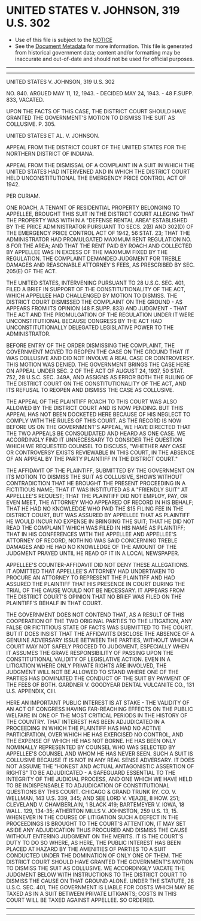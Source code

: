 ---
---

# UNITED STATES V. JOHNSON, 319 U.S. 302

* Use of this file is subject to the [NOTICE](https://github.com/publicdocs/notice/blob/master/NOTICE)
* See the [Document Metadata](../../../) for more information.
  This file is generated from historical government data; content and/or formatting may be inaccurate and out-of-date and should not be used for official purposes.

----------
----------

UNITED STATES V. JOHNSON, 319 U.S. 302

NO. 840.  ARGUED MAY 11, 12, 1943.  - DECIDED MAY 24, 1943.  - 48 F.SUPP.  833, VACATED.

UPON THE FACTS OF THIS CASE, THE DISTRICT COURT SHOULD HAVE GRANTED THE GOVERNMENT'S MOTION TO DISMISS THE SUIT AS COLLUSIVE.  P. 305.

UNITED STATES ET AL. V. JOHNSON.

APPEAL FROM THE DISTRICT COURT OF THE UNITED STATES FOR THE NORTHERN DISTRICT OF INDIANA.

APPEAL FROM THE DISMISSAL OF A COMPLAINT IN A SUIT IN WHICH THE UNITED STATES HAD INTERVENED AND IN WHICH THE DISTRICT COURT HELD UNCONSTITUTIONAL THE EMERGENCY PRICE CONTROL ACT OF 1942.

PER CURIAM.

ONE ROACH, A TENANT OF RESIDENTIAL PROPERTY BELONGING TO APPELLEE, BROUGHT THIS SUIT IN THE DISTRICT COURT ALLEGING THAT THE PROPERTY WAS WITHIN A "DEFENSE RENTAL AREA" ESTABLISHED BY THE PRICE ADMINISTRATOR PURSUANT TO SECS. 2(B) AND 302(D) OF THE EMERGENCY PRICE CONTROL ACT OF 1942, 56 STAT. 23; THAT THE ADMINISTRATOR HAD PROMULGATED MAXIMUM RENT REGULATION NO. 8 FOR THE AREA; AND THAT THE RENT PAID BY ROACH AND COLLECTED BY APPELLEE WAS IN EXCESS OF THE MAXIMUM FIXED BY THE REGULATION.  THE COMPLAINT DEMANDED JUDGMENT FOR TREBLE DAMAGES AND REASONABLE ATTORNEY'S FEES, AS PRESCRIBED BY SEC. 205(E) OF THE ACT.

THE UNITED STATES, INTERVENING PURSUANT TO 28 U.S.C. SEC. 401, FILED A BRIEF IN SUPPORT OF THE CONSTITUTIONALITY OF THE ACT, WHICH APPELLEE HAD CHALLENGED BY MOTION TO DISMISS.  THE DISTRICT COURT DISMISSED THE COMPLAINT ON THE GROUND - AS APPEARS FROM ITS OPINION (48 F.SUPP.  833) AND JUDGMENT - THAT THE ACT AND THE PROMULGATION OF THE REGULATION UNDER IT WERE UNCONSTITUTIONAL BECAUSE CONGRESS BY THE ACT HAD UNCONSTITUTIONALLY DELEGATED LEGISLATIVE POWER TO THE ADMINISTRATOR.

BEFORE ENTRY OF THE ORDER DISMISSING THE COMPLAINT, THE GOVERNMENT MOVED TO REOPEN THE CASE ON THE GROUND THAT IT WAS COLLUSIVE AND DID NOT INVOLVE A REAL CASE OR CONTROVERSY.  THIS MOTION WAS DENIED.  THE GOVERNMENT BRINGS THE CASE HERE ON APPEAL UNDER SEC. 2 OF THE ACT OF AUGUST 24, 1937, 50 STAT. 752, 28 U.S.C. SEC. 349A, AND ASSIGNS AS ERROR BOTH THE RULING OF THE DISTRICT COURT ON THE CONSTITUTIONALITY OF THE ACT, AND ITS REFUSAL TO REOPEN AND DISMISS THE CASE AS COLLUSIVE.

THE APPEAL OF THE PLAINTIFF ROACH TO THIS COURT WAS ALSO ALLOWED BY THE DISTRICT COURT AND IS NOW PENDING.  BUT THIS APPEAL HAS NOT BEEN DOCKETED HERE BECAUSE OF HIS NEGLECT TO COMPLY WITH THE RULES OF THIS COURT.  AS THE RECORD IS NOW BEFORE US ON THE GOVERNMENT'S APPEAL, WE HAVE DIRECTED THAT THE TWO APPEALS BE CONSOLIDATED AND HEARD AS ONE CASE.  WE ACCORDINGLY FIND IT UNNECESSARY TO CONSIDER THE QUESTION WHICH WE REQUESTED COUNSEL TO DISCUSS, "WHETHER ANY CASE OR CONTROVERSY EXISTS REVIEWABLE IN THIS COURT, IN THE ABSENCE OF AN APPEAL BY THE PARTY PLAINTIFF IN THE DISTRICT COURT."

THE AFFIDAVIT OF THE PLAINTIFF, SUBMITTED BY THE GOVERNMENT ON ITS MOTION TO DISMISS THE SUIT AS COLLUSIVE, SHOWS WITHOUT CONTRADICTION THAT HE BROUGHT THE PRESENT PROCEEDING IN A FICTITIOUS NAME; THAT IT WAS INSTITUTED AS A "FRIENDLY SUIT" AT APPELLEE'S REQUEST; THAT THE PLAINTIFF DID NOT EMPLOY, PAY, OR EVEN MEET, THE ATTORNEY WHO APPEARED OF RECORD IN HIS BEHALF; THAT HE HAD NO KNOWLEDGE WHO PAID THE $15 FILING FEE IN THE DISTRICT COURT, BUT WAS ASSURED BY APPELLEE THAT AS PLAINTIFF HE WOULD INCUR NO EXPENSE IN BRINGING THE SUIT; THAT HE DID NOT READ THE COMPLAINT WHICH WAS FILED IN HIS NAME AS PLAINTIFF; THAT IN HIS CONFERENCES WITH THE APPELLEE AND APPELLEE'S ATTORNEY OF RECORD, NOTHING WAS SAID CONCERNING TREBLE DAMAGES AND HE HAD NO KNOWLEDGE OF THE AMOUNT OF THE JUDGMENT PRAYED UNTIL HE READ OF IT IN A LOCAL NEWSPAPER.

APPELLEE'S COUNTER-AFFIDAVIT DID NOT DENY THESE ALLEGATIONS.  IT ADMITTED THAT APPELLEE'S ATTORNEY HAD UNDERTAKEN TO PROCURE AN ATTORNEY TO REPRESENT THE PLAINTIFF AND HAD ASSURED THE PLAINTIFF THAT HIS PRESENCE IN COURT DURING THE TRIAL OF THE CAUSE WOULD NOT BE NECESSARY.  IT APPEARS FROM THE DISTRICT COURT'S OPINION THAT NO BRIEF WAS FILED ON THE PLAINTIFF'S BEHALF IN THAT COURT.

THE GOVERNMENT DOES NOT CONTEND THAT, AS A RESULT OF THIS COOPERATION OF THE TWO ORIGINAL PARTIES TO THE LITIGATION, ANY FALSE OR FICTITIOUS STATE OF FACTS WAS SUBMITTED TO THE COURT.  BUT IT DOES INSIST THAT THE AFFIDAVITS DISCLOSE THE ABSENCE OF A GENUINE ADVERSARY ISSUE BETWEEN THE PARTIES, WITHOUT WHICH A COURT MAY NOT SAFELY PROCEED TO JUDGMENT, ESPECIALLY WHEN IT ASSUMES THE GRAVE RESPONSIBILITY OF PASSING UPON THE CONSTITUTIONAL VALIDITY OF LEGISLATIVE ACTION.  EVEN IN A LITIGATION WHERE ONLY PRIVATE RIGHTS ARE INVOLVED, THE JUDGMENT WILL NOT BE ALLOWED TO STAND WHERE ONE OF THE PARTIES HAS DOMINATED THE CONDUCT OF THE SUIT BY PAYMENT OF THE FEES OF BOTH.  GARDNER V. GOODYEAR DENTAL VULCANITE CO., 131 U.S. APPENDIX, CIII.

HERE AN IMPORTANT PUBLIC INTEREST IS AT STAKE - THE VALIDITY OF AN ACT OF CONGRESS HAVING FAR-REACHING EFFECTS ON THE PUBLIC WELFARE IN ONE OF THE MOST CRITICAL PERIODS IN THE HISTORY OF THE COUNTRY.  THAT INTEREST HAS BEEN ADJUDICATED IN A PROCEEDING IN WHICH THE PLAINTIFF HAS HAD NO ACTIVE PARTICIPATION, OVER WHICH HE HAS EXERCISED NO CONTROL, AND THE EXPENSE OF WHICH HE HAS NOT BORNE.  HE HAS BEEN ONLY NOMINALLY REPRESENTED BY COUNSEL WHO WAS SELECTED BY APPELLEE'S COUNSEL AND WHOM HE HAS NEVER SEEN.  SUCH A SUIT IS COLLUSIVE BECAUSE IT IS NOT IN ANY REAL SENSE ADVERSARY.  IT DOES NOT ASSUME THE "HONEST AND ACTUAL ANTAGONISTIC ASSERTION OF RIGHTS" TO BE ADJUDICATED - A SAFEGUARD ESSENTIAL TO THE INTEGRITY OF THE JUDICIAL PROCESS, AND ONE WHICH WE HAVE HELD TO BE INDISPENSABLE TO ADJUDICATION OF CONSTITUTIONAL QUESTIONS BY THIS COURT.  CHICAGO & GRAND TRUNK RY. CO. V. WELLMAN, 143 U.S. 339, 345; AND SEE LORD V. VEAZIE, 8 HOW.  251; CLEVELAND V. CHAMBERLAIN, 1 BLACK 419; BARTEMEYER V. IOWA, 18 WALL.  129, 134-35; ATHERTON MILLS V. JOHNSTON, 259 U.S. 13, 15.  WHENEVER IN THE COURSE OF LITIGATION SUCH A DEFECT IN THE PROCEEDINGS IS BROUGHT TO THE COURT'S ATTENTION, IT MAY SET ASIDE ANY ADJUDICATION THUS PROCURED AND DISMISS THE CAUSE WITHOUT ENTERING JUDGMENT ON THE MERITS.  IT IS THE COURT'S DUTY TO DO SO WHERE, AS HERE, THE PUBLIC INTEREST HAS BEEN PLACED AT HAZARD BY THE AMENITIES OF PARTIES TO A SUIT CONDUCTED UNDER THE DOMINATION OF ONLY ONE OF THEM.  THE DISTRICT COURT SHOULD HAVE GRANTED THE GOVERNMENT'S MOTION TO DISMISS THE SUIT AS COLLUSIVE.  WE ACCORDINGLY VACATE THE JUDGMENT BELOW WITH INSTRUCTIONS TO THE DISTRICT COURT TO DISMISS THE CAUSE ON THAT GROUND ALONE.  UNDER THE STATUTE, 28 U.S.C. SEC. 401, THE GOVERNMENT IS LIABLE FOR COSTS WHICH MAY BE TAXED AS IN A SUIT BETWEEN PRIVATE LITIGANTS; COSTS IN THIS COURT WILL BE TAXED AGAINST APPELLEE.  SO ORDERED.


----------
----------

